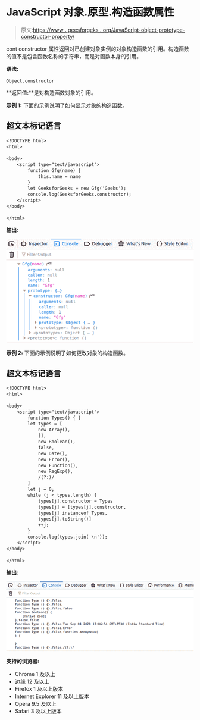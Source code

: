 # JavaScript 对象.原型.构造函数属性

> 原文:[https://www . geesforgeks . org/JavaScript-object-prototype-constructor-property/](https://www.geeksforgeeks.org/javascript-object-prototype-constructor-property/)

cont constructor 属性返回对已创建对象实例的对象构造函数的引用。构造函数的值不是包含函数名称的字符串，而是对函数本身的引用。

**语法:**

```
Object.constructor
```

**返回值:**是对构造函数对象的引用。

**示例 1:** 下面的示例说明了如何显示对象的构造函数。

## 超文本标记语言

```
<!DOCTYPE html>
<html>

<body>
    <script type="text/javascript">
        function Gfg(name) {
            this.name = name
        }
        let GeeksforGeeks = new Gfg('Geeks');
        console.log(GeeksforGeeks.constructor);
    </script>
</body>

</html>
```

**输出:**

![](img/e93e36977c79515530538a69823d2946.png)

**示例 2:** 下面的示例说明了如何更改对象的构造函数。

## 超文本标记语言

```
<!DOCTYPE html>
<html>

<body>
    <script type="text/javascript">
        function Types() { }
        let types = [
            new Array(),
            [],
            new Boolean(),
            false,
            new Date(),
            new Error(),
            new Function(),
            new RegExp(),
            /(?:)/
        ]
        let j = 0;
        while (j < types.length) {
            types[j].constructor = Types
            types[j] = [types[j].constructor,
            types[j] instanceof Types,
            types[j].toString()]
            ++j;
        }
        console.log(types.join('\n'));
    </script>
</body>

</html>
```

**输出:**

![](img/85a25d83acb665e3893504bf3c6961af.png)

**支持的浏览器:**

*   Chrome 1 及以上
*   边缘 12 及以上
*   Firefox 1 及以上版本
*   Internet Explorer 11 及以上版本
*   Opera 9.5 及以上
*   Safari 3 及以上版本